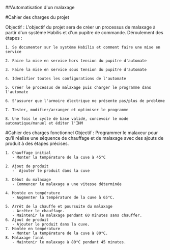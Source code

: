 ##Automatisation d'un malaxage

#Cahier des charges du projet 

Objectif :
L'objectif du projet sera de créer un processus de malaxage à partir d'un système Habilis et d'un pupitre de commande.
Déroulement des étapes :
   
    1. Se documenter sur le système Habilis et comment faire une mise en service 

    2. Faire la mise en service hors tension du pupitre d'automate 

    3. Faire la mise en service sous tension du pupitre d'automate
        
    4. Identifier toutes les configurations de l'automate 
       
    5. Créer le processus de malaxage puis charger le programme dans l'automate 
       
    6. S'assurer que l'armoire électrique ne présente pas/plus de problème
        
    7. Tester, modifier/arranger et optimiser le programme 
       
    8. Une fois le cycle de base validé, concevoir le mode automatique/manuel et éditer l'IHM


#Cahier des charges fonctionnel
   Objectif :
   Programmer le malaxeur pour qu'il réalise une séquence de chauffage et de malaxage avec des ajouts de produit à des étapes précises.
    
    1. Chauffage initial  
       - Monter la température de la cuve à 45°C
    
    2. Ajout de produit  
       -  Ajouter le produit dans la cuve
    
    3. Début du malaxage  
       - Commencer le malaxage a une vitesse déterminée
    
    4. Montée en température 
       - Augmenter la température de la cuve à 65°C.
   
    5. Arrêt de la chauffe et poursuite du malaxage  
       - Arrêter le chauffage.
       - Maintenir le malaxage pendant 60 minutes sans chauffer.
    6. Ajout de produit
       - Ajouter le produit dans la cuve.
    7. Montée en température 
       - Monter la température de la cuve à 80°C.
    8. Malaxage final
       - Maintenir le malaxage à 80°C pendant 45 minutes.
